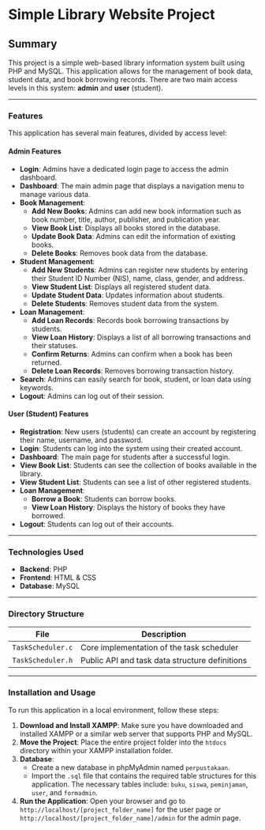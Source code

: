 # Simple Library Website Project

## Summary

This project is a simple web-based library information system built using PHP and MySQL. This application allows for the management of book data, student data, and book borrowing records. There are two main access levels in this system: **admin** and **user** (student).

---

### Features

This application has several main features, divided by access level:

#### **Admin Features**

* **Login**: Admins have a dedicated login page to access the admin dashboard.
* **Dashboard**: The main admin page that displays a navigation menu to manage various data.
* **Book Management**:
    * **Add New Books**: Admins can add new book information such as book number, title, author, publisher, and publication year.
    * **View Book List**: Displays all books stored in the database.
    * **Update Book Data**: Admins can edit the information of existing books.
    * **Delete Books**: Removes book data from the database.
* **Student Management**:
    * **Add New Students**: Admins can register new students by entering their Student ID Number (NIS), name, class, gender, and address.
    * **View Student List**: Displays all registered student data.
    * **Update Student Data**: Updates information about students.
    * **Delete Students**: Removes student data from the system.
* **Loan Management**:
    * **Add Loan Records**: Records book borrowing transactions by students.
    * **View Loan History**: Displays a list of all borrowing transactions and their statuses.
    * **Confirm Returns**: Admins can confirm when a book has been returned.
    * **Delete Loan Records**: Removes borrowing transaction history.
* **Search**: Admins can easily search for book, student, or loan data using keywords.
* **Logout**: Admins can log out of their session.

#### **User (Student) Features**

* **Registration**: New users (students) can create an account by registering their name, username, and password.
* **Login**: Students can log into the system using their created account.
* **Dashboard**: The main page for students after a successful login.
* **View Book List**: Students can see the collection of books available in the library.
* **View Student List**: Students can see a list of other registered students.
* **Loan Management**:
    * **Borrow a Book**: Students can borrow books.
    * **View Loan History**: Displays the history of books they have borrowed.
* **Logout**: Students can log out of their accounts.

---

### Technologies Used

* **Backend**: PHP
* **Frontend**: HTML & CSS
* **Database**: MySQL

---

### Directory Structure

| File               | Description                                      |
|--------------------|--------------------------------------------------|
| `TaskScheduler.c`  | Core implementation of the task scheduler        |
| `TaskScheduler.h`  | Public API and task data structure definitions   |

---

### Installation and Usage

To run this application in a local environment, follow these steps:

1.  **Download and Install XAMPP**: Make sure you have downloaded and installed XAMPP or a similar web server that supports PHP and MySQL.
2.  **Move the Project**: Place the entire project folder into the `htdocs` directory within your XAMPP installation folder.
3.  **Database**:
    * Create a new database in phpMyAdmin named `perpustakaan`.
    * Import the `.sql` file that contains the required table structures for this application. The necessary tables include: `buku`, `siswa`, `peminjaman`, `user`, and `formadmin`.
4.  **Run the Application**: Open your browser and go to `http://localhost/[project_folder_name]` for the user page or `http://localhost/[project_folder_name]/admin` for the admin page.